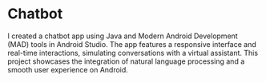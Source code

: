 # Chatbot
I created a chatbot app using Java and Modern Android Development (MAD) tools in Android Studio. The app features a responsive interface and real-time interactions, simulating conversations with a virtual assistant. This project showcases the integration of natural language processing and a smooth user experience on Android.
